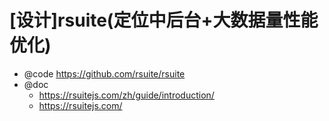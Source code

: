 # [设计]rsuite(定位中后台+大数据量性能优化)

- @code https://github.com/rsuite/rsuite
- @doc
    - https://rsuitejs.com/zh/guide/introduction/
    - https://rsuitejs.com/